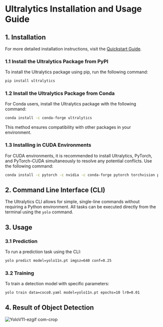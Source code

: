 # Ultralytics Installation and Usage Guide
## 1. Installation
For more detailed installation instructions, visit the [Quickstart Guide](https://docs.ultralytics.com/quickstart/#understanding-settings).
### 1.1 Install the Ultralytics Package from PyPI
To install the Ultralytics package using pip, run the following command:
```bash
pip install ultralytics
```
### 1.2 Install the Ultralytics Package from Conda
For Conda users, install the Ultralytics package with the following command:
```bash
conda install -c conda-forge ultralytics
```
This method ensures compatibility with other packages in your environment.
### 1.3 Installing in CUDA Environments
For CUDA environments, it is recommended to install Ultralytics, PyTorch, and PyTorch-CUDA simultaneously to resolve any potential conflicts. Use the following command:
```bash
conda install -c pytorch -c nvidia -c conda-forge pytorch torchvision pytorch-cuda=11.8 ultralytics
```
## 2. Command Line Interface (CLI)
The Ultralytics CLI allows for simple, single-line commands without requiring a Python environment. All tasks can be executed directly from the terminal using the `yolo` command.
## 3. Usage
### 3.1 Prediction
To run a prediction task using the CLI:
```bash
yolo predict model=yolo11n.pt imgsz=640 conf=0.25
```
### 3.2 Training
To train a detection model with specific parameters:
```bash
yolo train data=coco8.yaml model=yolo11n.pt epochs=10 lr0=0.01
```
## 4. Result of Object Detection
![YoloV11-ezgif com-crop](https://github.com/user-attachments/assets/727a459c-bf30-486c-8f00-57ca651ea13d)


